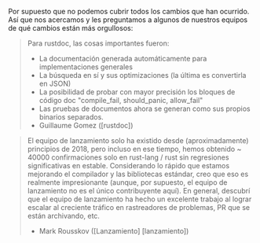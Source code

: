 Por supuesto que no podemos cubrir todos los cambios que han ocurrido. Así que nos acercamos y les preguntamos a algunos de nuestros equipos de qué cambios están más orgullosos:

> Para rustdoc, las cosas importantes fueron:
> - La documentación generada automáticamente para implementaciones generales
> - La búsqueda en sí y sus optimizaciones (la última es convertirla en JSON)
> - La posibilidad de probar con mayor precisión los bloques de código doc "compile_fail, should_panic, allow_fail"
> - Las pruebas de documentos ahora se generan como sus propios binarios separados.
> - Guillaume Gomez ([rustdoc])

> El equipo de lanzamiento solo ha existido desde (aproximadamente) principios de 2018, pero incluso en ese tiempo, hemos obtenido ~ 40000 confirmaciones solo en rust-lang / rust sin regresiones significativas en estable.
> Considerando lo rápido que estamos mejorando el compilador y las bibliotecas estándar, creo que eso es realmente impresionante (aunque, por supuesto, el equipo de lanzamiento no es el único contribuyente aquí). En general, descubrí que el equipo de lanzamiento ha hecho un excelente trabajo al lograr escalar al creciente tráfico en rastreadores de problemas, PR que se están archivando, etc.
> - Mark Rousskov ([Lanzamiento] [lanzamiento])
